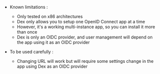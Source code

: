 * Known limitations :
    * Only tested on x86 architectures
    * Dex only allows you to setup one OpenID Connect app at a time
    * However, it's a working multi-instance app, so you can install it more than once
    * Dex is only an OIDC provider, and user management will depend on the app using it as an OIDC provider

* To be used carefully :
    * Changing URL will work but will require some settings change in the app using Dex as an OIDC provider
